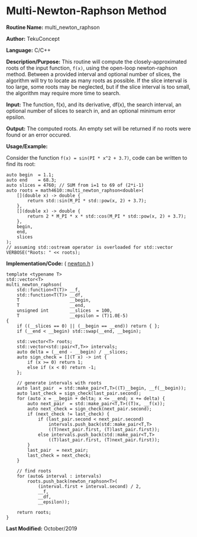 # Multi-Newton-Raphson Method

**Routine Name:** multi_newton_raphson

**Author:** TekuConcept

**Language:** C/C++

**Description/Purpose:** This routine will compute the closely-approximated roots of the input function, `f(x)`, using the open-loop newton-raphson method. Between a provided interval and optional number of slices, the algorithm will try to locate as many roots as possible. If the slice interval is too large, some roots may be neglected, but if the slice interval is too small, the algorithm may require more time to search.

**Input:** The function, f(x), and its derivative, df(x), the search interval, an optional number of slices to search in, and an optional minimum error epsilon.

**Output:** The computed roots. An empty set will be returned if no roots were found or an error occured.

**Usage/Example:**

Consider the function `f(x) = sin(PI * x^2 + 3.7)`, code can be written to find its root:

    auto begin  = 1.1;
    auto end    = 68.3;
    auto slices = 4760; // SUM from i=1 to 69 of (2*i-1)
    auto roots = math4610::multi_newton_raphson<double>(
        [](double x) -> double {
            return std::sin(M_PI * std::pow(x, 2) + 3.7);
        },
        [](double x) -> double {
            return 2 * M_PI * x * std::cos(M_PI * std::pow(x, 2) + 3.7);
        },
        begin,
        end,
        slices
    );
    // assuming std::ostream operator is overloaded for std::vector
    VERBOSE("Roots: " << roots);


**Implementation/Code:** ( [newton.h](https://github.com/TekuConcept/math4610/blob/master/modules/include/newton.h) )

    template <typename T>
    std::vector<T>
    multi_newton_raphson(
        std::function<T(T)> __f,
        std::function<T(T)> __df,
        T                   __begin,
        T                   __end,
        unsigned int        __slices  = 100,
        T                   __epsilon = (T)1.0E-5)
    {
        if ((__slices == 0) || (__begin == __end)) return { };
        if (__end < __begin) std::swap(__end, __begin);

        std::vector<T> roots;
        std::vector<std::pair<T,T>> intervals;
        auto delta = (__end - __begin) / __slices;
        auto sign_check = [](T x) -> int {
            if (x >= 0) return 1;
            else if (x < 0) return -1;
        };

        // generate intervals with roots
        auto last_pair  = std::make_pair<T,T>((T)__begin, __f(__begin));
        auto last_check = sign_check(last_pair.second);
        for (auto x = __begin + delta; x <= __end; x += delta) {
            auto next_pair  = std::make_pair<T,T>((T)x, __f(x));
            auto next_check = sign_check(next_pair.second);
            if (next_check != last_check) {
                if (last_pair.second < next_pair.second)
                    intervals.push_back(std::make_pair<T,T>
                    ((T)next_pair.first, (T)last_pair.first));
                else intervals.push_back(std::make_pair<T,T>
                    ((T)last_pair.first, (T)next_pair.first));
            }
            last_pair  = next_pair;
            last_check = next_check;
        }

        // find roots
        for (auto& interval : intervals)
            roots.push_back(newton_raphson<T>(
                (interval.first + interval.second) / 2,
                __f,
                __df,
                __epsilon));

        return roots;
    }

**Last Modified:** October/2019
